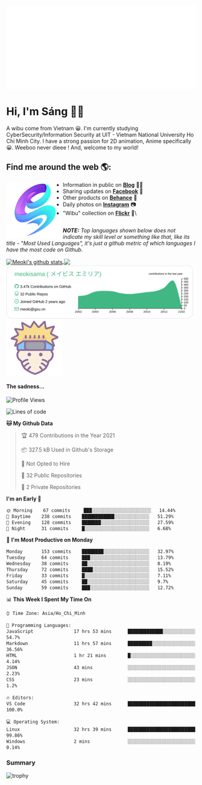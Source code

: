 <p align="center">
<a href="https://meokisama.github.io">
    <img src="effect.svg"/>
</a>
</p>

# Hi, I'm Sáng 👋🏾
A wibu come from Vietnam 😀. I'm currently studying CyberSecurity/Information Security at UIT - Vietnam National University Ho Chi Minh City. I have a strong passion for 2D animation, Anime specifically 😀. Weeboo never dieee ! And, welcome to my world!


## Find me around the web 🌎:
<a href="https://facebook.com/slytherinnn/"><img align="left" width="150" height="150" src="https://github.com/meokisama/meokisama/blob/master/image/2750554.png"> </a>
- Information in public on <a href="https://meokisama.github.io/">__Blog__</a> ✍🏾
- Sharing updates on <a href="https://facebook.com/slytherinnn/">__Facebook__</a> 💼
- Other products on <a href="https://www.behance.net/meokisama">__Behance__</a> 🏓
- Daily photos on <a href="https://www.instagram.com/hi.im.meoki/">__Instagram__</a> 📷
- "Wibu" collection on <a href="https://www.flickr.com/photos/meokisama/albums">__Flickr__</a> 👾\
##
___NOTE:___ _Top languages shown below does not indicate my skill level or something like that, like its title - "Most Used Languages", it's just a github metric of which languages I have the most code on Github._


<a href="https://github.com/meokisama">
  <img align="center" src="https://github-readme-stats.vercel.app/api?username=meokisama&show_icons=true&include_all_commits=true&theme=vue&count_private=true&line_height=28.8" alt="Meoki's github stats" />
</a>
<a href="https://github.com/meokisama">
  <img align="center" src="https://github-readme-stats.vercel.app/api/top-langs/?username=meokisama&layout=compact&theme=vue&langs_count=10" />
</a>

<div style="overflow: hidden;justify-content:space-around;">
  <img align="center" src="https://raw.githubusercontent.com/meokisama/meokisama/master/profile-summary-card-output/vue/0-profile-details.svg"/>
  <img align="center" src="image/favicon.png" width="150">
</div>

#### The sadness...

<!--START_SECTION:waka-->
![Profile Views](http://img.shields.io/badge/Profile%20Views-45-blue)

![Lines of code](https://img.shields.io/badge/From%20Hello%20World%20I%27ve%20Written-2.0%20million%20lines%20of%20code-blue)

**🐱 My Github Data** 

> 🏆 479 Contributions in the Year 2021
 > 
> 📦 327.5 kB Used in Github's Storage 
 > 
> 🚫 Not Opted to Hire
 > 
> 📜 32 Public Repositories 
 > 
> 🔑 2 Private Repositories  
 > 
**I'm an Early 🐤** 

```text
🌞 Morning    67 commits     ███░░░░░░░░░░░░░░░░░░░░░░   14.44% 
🌆 Daytime    238 commits    ████████████░░░░░░░░░░░░░   51.29% 
🌃 Evening    128 commits    ███████░░░░░░░░░░░░░░░░░░   27.59% 
🌙 Night      31 commits     █░░░░░░░░░░░░░░░░░░░░░░░░   6.68%

```
📅 **I'm Most Productive on Monday** 

```text
Monday       153 commits    ████████░░░░░░░░░░░░░░░░░   32.97% 
Tuesday      64 commits     ███░░░░░░░░░░░░░░░░░░░░░░   13.79% 
Wednesday    38 commits     ██░░░░░░░░░░░░░░░░░░░░░░░   8.19% 
Thursday     72 commits     ████░░░░░░░░░░░░░░░░░░░░░   15.52% 
Friday       33 commits     █░░░░░░░░░░░░░░░░░░░░░░░░   7.11% 
Saturday     45 commits     ██░░░░░░░░░░░░░░░░░░░░░░░   9.7% 
Sunday       59 commits     ███░░░░░░░░░░░░░░░░░░░░░░   12.72%

```


📊 **This Week I Spent My Time On** 

```text
⌚︎ Time Zone: Asia/Ho_Chi_Minh

💬 Programming Languages: 
JavaScript               17 hrs 53 mins      █████████████░░░░░░░░░░░░   54.7% 
Markdown                 11 hrs 57 mins      █████████░░░░░░░░░░░░░░░░   36.56% 
HTML                     1 hr 21 mins        █░░░░░░░░░░░░░░░░░░░░░░░░   4.14% 
JSON                     43 mins             ░░░░░░░░░░░░░░░░░░░░░░░░░   2.23% 
CSS                      23 mins             ░░░░░░░░░░░░░░░░░░░░░░░░░   1.2%

🔥 Editors: 
VS Code                  32 hrs 42 mins      █████████████████████████   100.0%

💻 Operating System: 
Linux                    32 hrs 39 mins      █████████████████████████   99.86% 
Windows                  2 mins              ░░░░░░░░░░░░░░░░░░░░░░░░░   0.14%

```


<!--END_SECTION:waka-->
### Summary
![trophy](https://github-profile-trophy.vercel.app/?username=meokisama)
